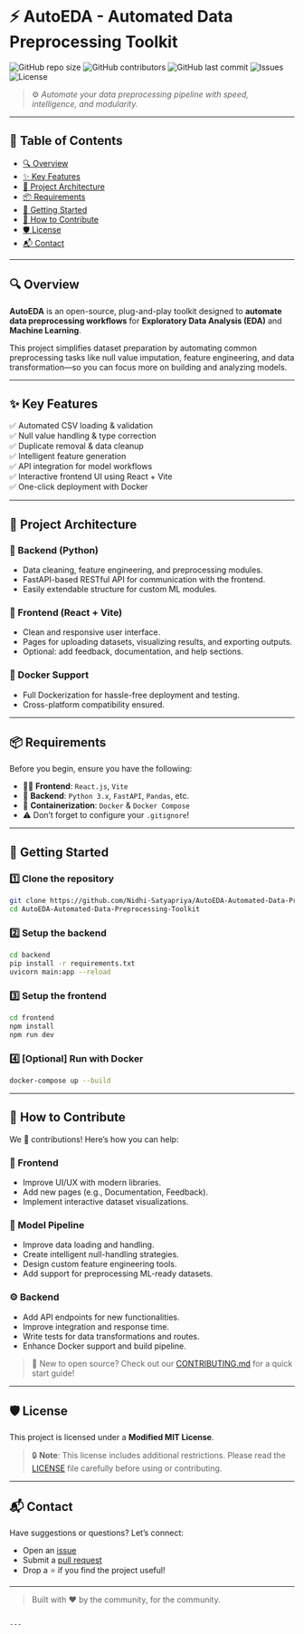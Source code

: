 # ⚡ AutoEDA - Automated Data Preprocessing Toolkit

![GitHub repo size](https://img.shields.io/github/repo-size/Nidhi-Satyapriya/AutoEDA-Automated-Data-Preprocessing-Toolkit?color=brightgreen)
![GitHub contributors](https://img.shields.io/github/contributors/Nidhi-Satyapriya/AutoEDA-Automated-Data-Preprocessing-Toolkit)
![GitHub last commit](https://img.shields.io/github/last-commit/Nidhi-Satyapriya/AutoEDA-Automated-Data-Preprocessing-Toolkit)
![Issues](https://img.shields.io/github/issues/Nidhi-Satyapriya/AutoEDA-Automated-Data-Preprocessing-Toolkit)
![License](https://img.shields.io/github/license/Nidhi-Satyapriya/AutoEDA-Automated-Data-Preprocessing-Toolkit)

> ⚙️ *Automate your data preprocessing pipeline with speed, intelligence, and modularity.*

---

## 📌 Table of Contents

- [🔍 Overview](#-overview)
- [✨ Key Features](#-key-features)
- [🧱 Project Architecture](#-project-architecture)
- [📦 Requirements](#-requirements)
- [🚀 Getting Started](#-getting-started)
- [🤝 How to Contribute](#-how-to-contribute)
- [🛡 License](#-license)
- [📬 Contact](#-contact)

---

## 🔍 Overview

**AutoEDA** is an open-source, plug-and-play toolkit designed to **automate data preprocessing workflows** for **Exploratory Data Analysis (EDA)** and **Machine Learning**.

This project simplifies dataset preparation by automating common preprocessing tasks like null value imputation, feature engineering, and data transformation—so you can focus more on building and analyzing models.

---

## ✨ Key Features

✅ Automated CSV loading & validation  
✅ Null value handling & type correction  
✅ Duplicate removal & data cleanup  
✅ Intelligent feature generation  
✅ API integration for model workflows  
✅ Interactive frontend UI using React + Vite  
✅ One-click deployment with Docker  

---

## 🧱 Project Architecture

### 🧠 Backend (Python)
- Data cleaning, feature engineering, and preprocessing modules.
- FastAPI-based RESTful API for communication with the frontend.
- Easily extendable structure for custom ML modules.

### 🎨 Frontend (React + Vite)
- Clean and responsive user interface.
- Pages for uploading datasets, visualizing results, and exporting outputs.
- Optional: add feedback, documentation, and help sections.

### 🐳 Docker Support
- Full Dockerization for hassle-free deployment and testing.
- Cross-platform compatibility ensured.

---

## 📦 Requirements

Before you begin, ensure you have the following:

- 🧑‍💻 **Frontend**: `React.js`, `Vite`
- 🐍 **Backend**: `Python 3.x`, `FastAPI`, `Pandas`, etc.
- 🐳 **Containerization**: `Docker` & `Docker Compose`
- ⚠️ Don’t forget to configure your `.gitignore`!

---

## 🚀 Getting Started

### 1️⃣ Clone the repository

```bash
git clone https://github.com/Nidhi-Satyapriya/AutoEDA-Automated-Data-Preprocessing-Toolkit
cd AutoEDA-Automated-Data-Preprocessing-Toolkit
````

### 2️⃣ Setup the backend

```bash
cd backend
pip install -r requirements.txt
uvicorn main:app --reload
```

### 3️⃣ Setup the frontend

```bash
cd frontend
npm install
npm run dev
```

### 4️⃣ \[Optional] Run with Docker

```bash
docker-compose up --build
```

---

## 🤝 How to Contribute

We 💖 contributions! Here’s how you can help:

### 🔧 Frontend

* Improve UI/UX with modern libraries.
* Add new pages (e.g., Documentation, Feedback).
* Implement interactive dataset visualizations.

### 🧪 Model Pipeline

* Improve data loading and handling.
* Create intelligent null-handling strategies.
* Design custom feature engineering tools.
* Add support for preprocessing ML-ready datasets.

### ⚙️ Backend

* Add API endpoints for new functionalities.
* Improve integration and response time.
* Write tests for data transformations and routes.
* Enhance Docker support and build pipeline.

> 📢 New to open source? Check out our [CONTRIBUTING.md](CONTRIBUTING.md) for a quick start guide!

---

## 🛡 License

This project is licensed under a **Modified MIT License**.

> 🔒 **Note**: This license includes additional restrictions. Please read the [LICENSE](LICENSE) file carefully before using or contributing.

---

## 📬 Contact

Have suggestions or questions? Let’s connect:

* Open an [issue](https://github.com/Nidhi-Satyapriya/AutoEDA-Automated-Data-Preprocessing-Toolkit/issues)
* Submit a [pull request](https://github.com/Nidhi-Satyapriya/AutoEDA-Automated-Data-Preprocessing-Toolkit/pulls)
* Drop a ⭐ if you find the project useful!

---

> Built with ❤️ by the community, for the community.

```

---

